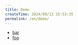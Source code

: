 ```yaml
---
title: Demo
createTime: 2024/09/13 15:53:35
permalink: /en/demo/
---
```


- [bar](./bar.md)
- [foo](./foo.md)

